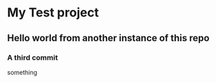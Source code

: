 # My Test project

## Hello world from another instance of this repo

### A third commit

something
